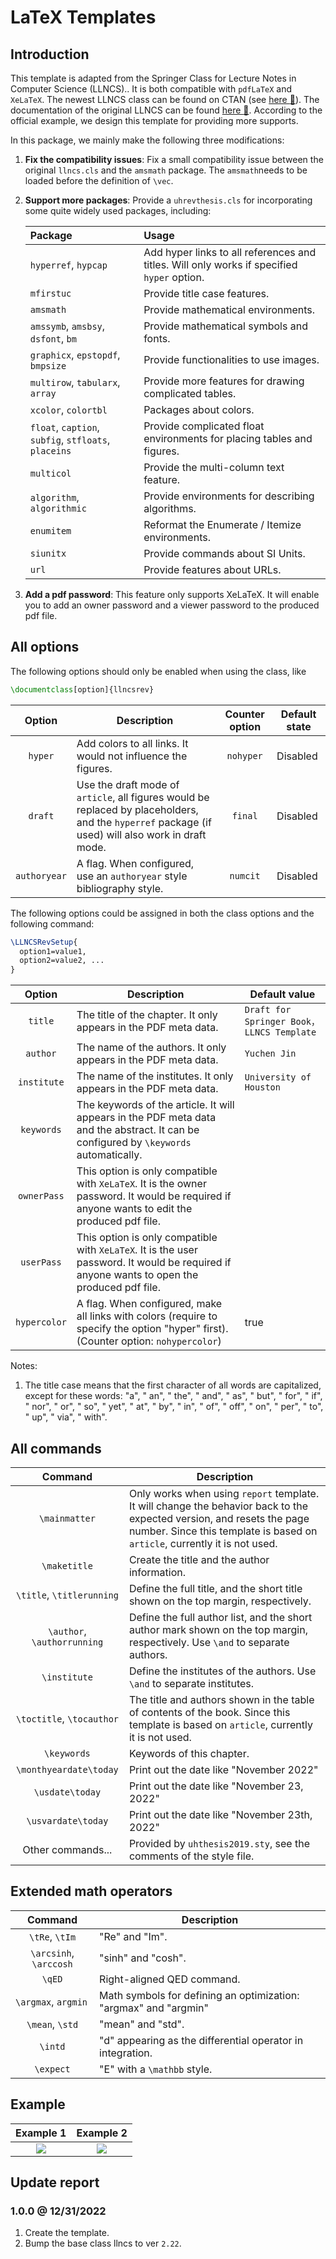 # LaTeX Templates

## Introduction

This template is adapted from the Springer Class for Lecture Notes in Computer Science (LLNCS).. It is both compatible with `pdfLaTeX` and `XeLaTeX`. The newest LLNCS class can be found on CTAN (see [here :link:][llncs]). The documentation of the original LLNCS can be found [here :link:][llncs-doc]. According to the official example, we design this template for providing more supports.

In this package, we mainly make the following three modifications:

1. **Fix the compatibility issues**: Fix a small compatibility issue between the original `llncs.cls` and the `amsmath` package. The `amsmath`needs to be loaded before the definition of `\vec`.

2. **Support more packages**: Provide a `uhrevthesis.cls` for incorporating some quite widely used packages, including:

   | Package                                              | Usage                                                        |
   | :--------------------------------------------------- | :----------------------------------------------------------- |
   | `hyperref`, `hypcap`                                 | Add hyper links to all references and titles. Will only works if specified `hyper` option. |
   | `mfirstuc`                                           | Provide title case features. | 
   | `amsmath`                                            | Provide mathematical environments.                             |
   | `amssymb`, `amsbsy`, `dsfont`, `bm`                  | Provide mathematical symbols and fonts.                        |
   | `graphicx`, `epstopdf`, `bmpsize`                    | Provide functionalities to use images.                         |
   | `multirow`, `tabularx`, `array`                      | Provide more features for drawing complicated tables.          |
   | `xcolor`, `colortbl`                                 | Packages about colors.                                         |
   | `float`, `caption`, `subfig`, `stfloats`, `placeins` | Provide complicated float environments for placing tables and figures. |
   | `multicol`                                           | Provide the multi-column text feature.                         |
   | `algorithm`, `algorithmic`                           | Provide environments for describing algorithms.                |
   | `enumitem`                                           | Reformat the Enumerate / Itemize environments.                 |
   | `siunitx`                                            | Provide commands about SI Units.                               |
   | `url`                                                | Provide features about URLs.                              |

3. **Add a pdf password**: This feature only supports XeLaTeX. It will enable you to add an owner password and a viewer password to the produced pdf file. 

## All options

The following options should only be enabled when using the class, like

```latex
\documentclass[option]{llncsrev}
```

|  Option  |  Description  |  Counter option  |  Default state  |
| :------: | ------------- | :--------------: | --------------- |
| `hyper`  | Add colors to all links. It would not influence the figures. | `nohyper` | Disabled |
| `draft`  | Use the draft mode of `article`, all figures would be replaced by placeholders, and the `hyperref` package (if used) will also work in draft mode. | `final` | Disabled |
| `authoryear` | A flag. When configured, use an `authoryear` style bibliography style. | `numcit` | Disabled |

The following options could be assigned in both the class options and the following command:

```latex
\LLNCSRevSetup{
  option1=value1,
  option2=value2, ...
}
```

|       Option      |  Description  |  Default value  |
| :---------------: | ------------- | --------------- |
| `title`           | The title of the chapter. It only appears in the PDF meta data. | `Draft for Springer Book， LLNCS Template` |
| `author`          | The name of the authors. It only appears in the PDF meta data. | `Yuchen Jin` |
| `institute`       | The name of the institutes. It only appears in the PDF meta data. | `University of Houston` |
| `keywords`        | The keywords of the article. It will appears in the PDF meta data and the abstract. It can be configured by `\keywords` automatically. | ` ` |
| `ownerPass`       | This option is only compatible with `XeLaTeX`. It is the owner password. It would be required if anyone wants to edit the produced pdf file. | ` ` |
| `userPass`        | This option is only compatible with `XeLaTeX`. It is the user password. It would be required if anyone wants to open the produced pdf file. | ` ` |
| `hypercolor`      | A flag. When configured, make all links with colors (require to specify the option "hyper" first). (Counter option: `nohypercolor`) | true |

Notes:

1. The title case means that the first character of all words are capitalized, except for these words: "a", " an", " the", " and", " as", " but", " for", " if", " nor", " or", " so", " yet", " at", " by", " in", " of", " off", " on", " per", " to", " up", " via", " with".

## All commands

|          Command          | Description                                                  |
| :-----------------------: | ------------------------------------------------------------ |
|       `\mainmatter`       | Only works when using `report` template. It will change the behavior back to the expected version, and resets the page number. Since this template is based on `article`, currently it is not used. |
|       `\maketitle`        | Create the title and the author information.                 |
| `\title`, `\titlerunning` | Define the full title, and the short title shown on the top margin, respectively. |
| `\author`, `\authorrunning` | Define the full author list, and the short author mark shown on the top margin, respectively. Use `\and` to separate authors. |
| `\institute`              | Define the institutes of the authors. Use `\and` to separate institutes. |
| `\toctitle`, `\tocauthor` | The title and authors shown in the table of contents of the book. Since this template is based on `article`, currently it is not used. |
| `\keywords`     | Keywords of this chapter. |
|  `\monthyeardate\today`   | Print out the date like "November 2022"                      |
|      `\usdate\today`      | Print out the date like "November 23, 2022"                  |
|    `\usvardate\today`     | Print out the date like "November 23th, 2022"                |
|     Other commands...     | Provided by `uhthesis2019.sty`, see the comments of the style file. |

## Extended math operators

|         Command        |        Description       |
| :--------------------: | ------------------------ |
| `\tRe`, `\tIm`         | "Re" and "Im". |
| `\arcsinh`, `\arccosh` | "sinh" and "cosh". |
| `\qED`                 | Right-aligned QED command. |
| `\argmax`, `argmin   ` | Math symbols for defining an optimization: "argmax" and "argmin" |
| `\mean`, `\std`        | "mean" and "std". |
| `\intd`                | "d" appearing as the differential operator in integration. |
| `\expect`              | "E" with a `\mathbb` style. |

## Example

| Example 1 | Example 2 |
| :-----: | :-----: |
| ![][ex-fig-1] | ![][ex-fig-2] |

## Update report

### 1.0.0 @ 12/31/2022

1. Create the template.
2. Bump the base class llncs to ver `2.22`.

[llncs]:https://ctan.org/pkg/llncs
[llncs-doc]:https://ctan.math.utah.edu/ctan/tex-archive/macros/latex/contrib/llncs/llncsdoc.pdf

[ex-fig-1]:./display/llncsrev-1.png
[ex-fig-2]:./display/llncsrev-2.png
